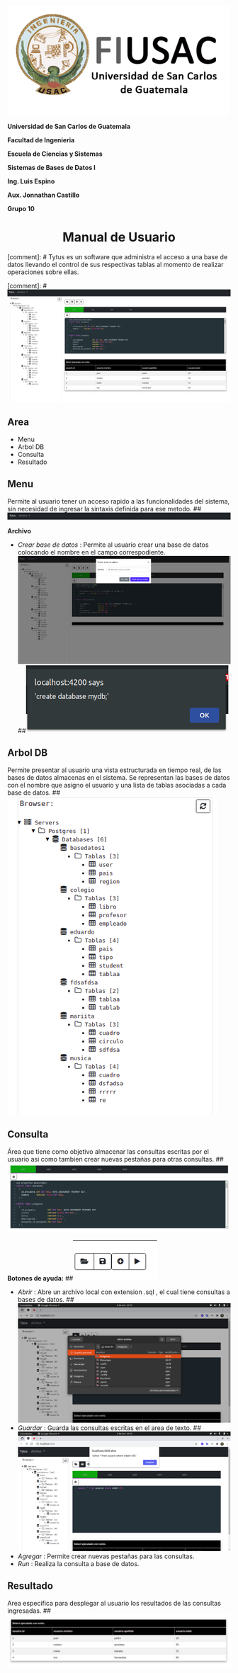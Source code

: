 

![Alt text](capturas/logo2.png?raw=true "")

**Universidad de San Carlos de Guatemala**

**Facultad de Ingenieria**

**Escuela de Ciencias y Sistemas**

**Sistemas de Bases de Datos I**

**Ing. Luis Espino**

**Aux. Jonnathan Castillo**

**Grupo 10**


# <center>Manual de Usuario 

[comment]: # Tytus es un software que administra el acceso a una base de datos llevando el control de sus respectivas tablas al momento de realizar operaciones sobre ellas.
  
[comment]: # ![Alt text](capturas/6f2.png?raw=true "")

## Area
  * Menu 
  * Arbol DB
  * Consulta
  * Resultado

## Menu  
  Permite al usuario tener un acceso rapido a las funcionalidades del sistema, sin necesidad de ingresar la sintaxis definida para ese metodo. 
 ##![Alt text](capturas/7f2.png?raw=true "")

**Archivo**

  * *Crear base de datos* : Permite al usuario crear una base de datos colocando el nombre en el campo correspodiente.
   ![Alt text](capturas/3f2.png?raw=true "")
 ##![Alt text](capturas/5f2.png?raw=true "")

## Arbol DB

Permite presentar al usuario una vista estructurada en tiempo real, de las bases de datos almacenas en el sistema. Se representan las bases de datos con el nombre que asigno el usuario y una lista de tablas asociadas a cada base de datos.
  ##![Alt text](capturas/4f2.png?raw=true "")

## Consulta  
 Área que tiene como objetivo almacenar las consultas escritas por el usuario asi como tambien crear nuevas pestañas para otras consultas. 
 ##![Alt text](capturas/2f2.png?raw=true "")
  
  **Botones de ayuda:**
   ##![Alt text](capturas/1f2.png?raw=true "")
   
  * *Abrir* : Abre un archivo local con extension .sql , el cual tiene consultas a bases de datos.
     ##![Alt text](capturas/10f2.png?raw=true "")
  * *Guardar* : Guarda las consultas escritas en el area de texto. 
  ##![Alt text](capturas/11f2.png?raw=true "")
  * *Agregar* : Permite crear nuevas pestañas para las consultas.
  * *Run* : Realiza la consulta a base de datos.
 
 ## Resultado
  Area especifica para desplegar al usuario los resultados de las consultas ingresadas.
   ##![Alt text](capturas/8f2.png?raw=true "")